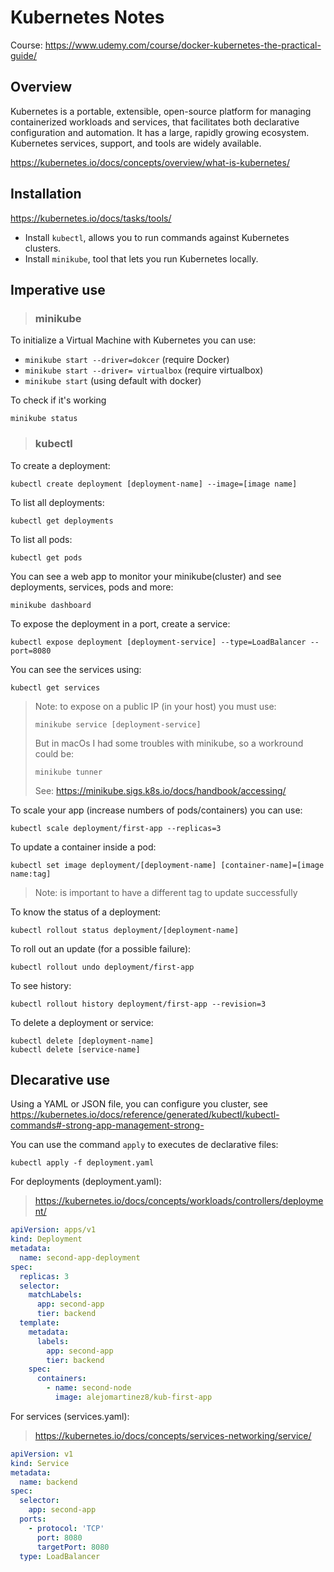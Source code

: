 # Kubernetes Notes

Course: https://www.udemy.com/course/docker-kubernetes-the-practical-guide/
## Overview
Kubernetes is a portable, extensible, open-source platform for managing containerized workloads and services, that facilitates both declarative configuration and automation. It has a large, rapidly growing ecosystem. Kubernetes services, support, and tools are widely available.

https://kubernetes.io/docs/concepts/overview/what-is-kubernetes/

## Installation
https://kubernetes.io/docs/tasks/tools/

* Install `kubectl`, allows you to run commands against Kubernetes clusters.
* Install `minikube`, tool that lets you run Kubernetes locally.

## Imperative use

> ### minikube
To initialize a Virtual Machine with Kubernetes you can use: 
- `minikube start --driver=dokcer` (require Docker)
- `minikube start --driver= virtualbox` (require virtualbox)
- `minikube start` (using default with docker)

To check if it's working
```
minikube status
```

> ### kubectl

To create a deployment:
```
kubectl create deployment [deployment-name] --image=[image name]
```

To list all deployments:
```
kubectl get deployments
```

To list all pods:
```
kubectl get pods
```

You can see a web app to monitor your minikube(cluster) and see deployments, services, pods and more:
```
minikube dashboard
```

To expose the deployment in a port, create a service:
```
kubectl expose deployment [deployment-service] --type=LoadBalancer --port=8080 
```
You can see the services using:
```
kubectl get services
```
> Note: to expose on a public IP (in your host) you must use:
> ```
> minikube service [deployment-service]
> ```
> But in macOs I had some troubles with minikube, so a workround could be:
> ```
> minikube tunner
> ```
> See: https://minikube.sigs.k8s.io/docs/handbook/accessing/


To scale your app (increase numbers of pods/containers) you can use:
```
kubectl scale deployment/first-app --replicas=3
```

To update a container inside a pod:
```
kubectl set image deployment/[deployment-name] [container-name]=[image name:tag]
```
> Note: is important to have a different tag to update successfully

To know the status of a deployment:
```
kubectl rollout status deployment/[deployment-name]
```
To roll out an update (for a possible failure):
```
kubectl rollout undo deployment/first-app
```
To see history:
```
kubectl rollout history deployment/first-app --revision=3
```
To delete a deployment or service:
```
kubectl delete [deployment-name]
kubectl delete [service-name]
```
## Dlecarative use

Using a YAML or JSON file, you can configure you cluster, see https://kubernetes.io/docs/reference/generated/kubectl/kubectl-commands#-strong-app-management-strong-

You can use the command `apply` to executes de declarative files:
```
kubectl apply -f deployment.yaml
```

For deployments (deployment.yaml):
> https://kubernetes.io/docs/concepts/workloads/controllers/deployment/

```yaml
apiVersion: apps/v1
kind: Deployment
metadata:
  name: second-app-deployment
spec:
  replicas: 3
  selector:
    matchLabels:
      app: second-app
      tier: backend
  template:
    metadata:
      labels:
        app: second-app
        tier: backend
    spec:
      containers:
        - name: second-node
          image: alejomartinez8/kub-first-app

```
For services (services.yaml):
> https://kubernetes.io/docs/concepts/services-networking/service/

```yaml
apiVersion: v1
kind: Service
metadata:
  name: backend
spec:
  selector:
    app: second-app
  ports:
    - protocol: 'TCP'
      port: 8080
      targetPort: 8080
  type: LoadBalancer

```
